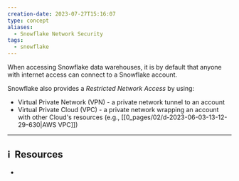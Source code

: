 ```yaml
---
creation-date: 2023-07-27T15:16:07
type: concept
aliases:
  - Snowflake Network Security
tags:
  - snowflake
---
```


When accessing Snowflake data warehouses, it is by default that anyone with internet access can connect to a Snowflake account. 

Snowflake also provides a *Restricted Network Access* by using: 
- Virtual Private Network (VPN) - a private network tunnel to an account
- Virtual Private Cloud (VPC) - a private network wrapping an account with other Cloud's resources (e.g., [[0_pages/02/d-2023-06-03-13-12-29-630|AWS VPC]])




---
## ℹ️  Resources
- 